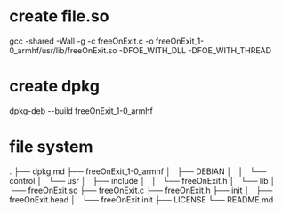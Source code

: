 # create file.so
gcc -shared -Wall -g -c freeOnExit.c -o freeOnExit_1-0_armhf/usr/lib/freeOnExit.so -DFOE_WITH_DLL -DFOE_WITH_THREAD

# create dpkg
dpkg-deb --build freeOnExit_1-0_armhf

# file system
.
├── dpkg.md
├── freeOnExit_1-0_armhf
│   ├── DEBIAN
│   │   └── control
│   └── usr
│       ├── include
│       │   └── freeOnExit.h
│       └── lib
│           └── freeOnExit.so
├── freeOnExit.c
├── freeOnExit.h
├── init
│   ├── freeOnExit.head
│   └── freeOnExit.init
├── LICENSE
└── README.md

